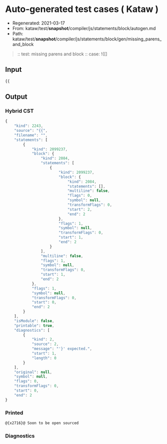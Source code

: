 # Auto-generated test cases ( Kataw )
- Regenerated: 2021-03-17
- From: kataw/test/__snapshot__/compiler/js/statements/block/autogen.md
- Path: kataw/test/__snapshot__/compiler/js/statements/block/gen/missing_parens_and_block
> :: test: missing parens and block
> :: case: !{[]
## Input

`````js
{{
`````

## Output

### Hybrid CST

```javascript
{
    "kind": 2243,
    "source": "{{",
    "filename": "",
    "statements": [
        {
            "kind": 2099237,
            "block": {
                "kind": 2084,
                "statements": [
                    {
                        "kind": 2099237,
                        "block": {
                            "kind": 2084,
                            "statements": [],
                            "multiline": false,
                            "flags": 0,
                            "symbol": null,
                            "transformFlags": 0,
                            "start": 2,
                            "end": 2
                        },
                        "flags": 1,
                        "symbol": null,
                        "transformFlags": 0,
                        "start": 1,
                        "end": 2
                    }
                ],
                "multiline": false,
                "flags": 1,
                "symbol": null,
                "transformFlags": 0,
                "start": 1,
                "end": 2
            },
            "flags": 1,
            "symbol": null,
            "transformFlags": 0,
            "start": 0,
            "end": 2
        }
    ],
    "isModule": false,
    "printable": true,
    "diagnostics": [
        {
            "kind": 2,
            "source": 2,
            "message": "'}' expected.",
            "start": 1,
            "length": 0
        }
    ],
    "original": null,
    "symbol": null,
    "flags": 0,
    "transformFlags": 0,
    "start": 0,
    "end": 2
}
```

### Printed

```javascript
@{x2716}@ Soon to be open sourced
```

### Diagnostics

```javascript

```

